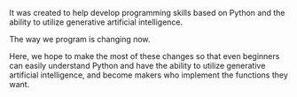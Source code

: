 It was created to help develop programming skills based on Python and the ability to utilize generative artificial intelligence.

The way we program is changing now.

Here, we hope to make the most of these changes so that even beginners can easily understand Python and have the ability to utilize generative artificial intelligence, and become makers who implement the functions they want.
